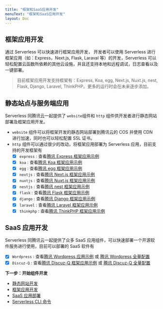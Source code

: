```yaml
---
title: "框架和SaaS应用开发"
menuText: "框架和SaaS应用开发"
layout: Doc
---
```


## 框架应用开发

通过 Serverless 可以快速进行框架应用开发， 开发者可以使用 Serverless 进行框架应用（如：Express，Next.js, Flask, Laraval 等）的开发，Serverless 可以轻松配置云函数所依赖的其他云设施，并且还支持本地和远程调试，日志查看以及一键部署。

> 目前框架应用开发支持框架有：Express, Koa, egg, Next.js, Nuxt.js, nest, Flask, Django, Laravel, ThinkPHP。更多的运行时会在未来逐步添加。

## 静态站点与服务端应用

Serverless 同腾讯云一起提供了 `website`组件和 `http` 组件供开发者进行静态网站部署及框架应用开发。

- `website` 组件可以将框架开发的静态网站部署到腾讯云的 COS 并使用 CDN 进行加速，同时也可以轻松配置 SSL 证书。
- `http` 组件可以通过很少的改动，将框架应用部署为 Serverless 应用，目前支持的开发框架有
  - [x] `express` : 查看[腾讯 Express 框架应用示例](https://github.com/serverless-components/tencent-http/tree/master/examples/express)
  - [x] `koa` : 查看[腾讯 Koa 框架应用示例](https://github.com/serverless-components/tencent-http/tree/master/examples/koa)
  - [x] `egg` : 查看[腾讯 egg 框架应用示例](https://github.com/serverless-components/tencent-http/tree/master/examples/egg)
  - [x] `nextjs` : 查看[腾讯 Next.js 框架应用示例](https://github.com/serverless-components/tencent-http/tree/master/examples/nextjs)
  - [x] `nuxtjs` : 查看[腾讯 Nuxt.js 框架应用示例](https://github.com/serverless-components/tencent-http/tree/master/examples/nuxtjs)
  - [x] `nestjs` : 查看[腾讯 nest 框架应用示例](https://github.com/serverless-components/tencent-http/tree/master/examples/nestjs)
  - [x] `flask` : 查看[腾讯 Flask 框架应用示例](https://github.com/serverless-components/tencent-http/tree/master/examples/flask)
  - [x] `django` : 查看[腾讯 Django 框架应用示例](https://github.com/serverless-components/tencent-http/tree/master/examples/django)
  - [x] `laravel` : 查看[腾讯 Laravel 框架应用示例](https://github.com/serverless-components/tencent-http/tree/master/examples/laravel)
  - [x] `thinkphp` : 查看[腾讯 ThinkPHP 框架应用示例](https://github.com/serverless-components/tencent-http/tree/master/examples/thinkphp)

## SaaS 应用开发

Serverless 同腾讯云一起提供了众多 SaaS 应用组件，可以快速部署一个开源软件服务进行使用，目前可以部署的 SaaS 软件有

- [x] `Wordpress` : 查看[腾讯 Wordpress 应用示例](https://github.com/serverless-components/tencent-wordpress/tree/master/example) 或 [腾讯 Wordpress 全量配置](https://github.com/serverless-components/tencent-wordpress/blob/master/docs/configure.md)
- [x] `Discuz-Q` : 查看[腾讯 Discuz-Q 框架应用示例](https://github.com/serverless-components/tencent-discuzq/tree/main/example) 或 [腾讯 Discuz-Q 全量配置](https://github.com/serverless-components/tencent-discuzq/blob/main/docs/configure.md)

**下一步：开始组件开发**

- [静态网站开发](./website)
- [框架应用开发](./http)
- [SaaS 应用部署](./saas)
- [Serverless CLI 命令](../quickstart/commands)
